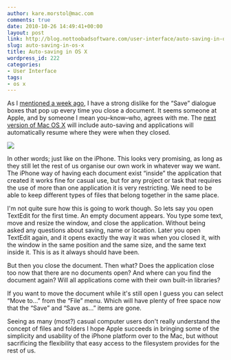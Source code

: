 ```yaml
---
author: kare.morstol@mac.com
comments: true
date: 2010-10-26 14:49:41+00:00
layout: post
link: http://blog.nottoobadsoftware.com/user-interface/auto-saving-in-os-x/
slug: auto-saving-in-os-x
title: Auto-saving in OS X
wordpress_id: 222
categories:
- User Interface
tags:
- os x
---
```


As I [mentioned a week ago](http://blog.nottoobadsoftware.com/2010/10/dumbest-question-ever/), I have a strong dislike for the “Save” dialogue boxes that pop up every time you close a document. It seems someone at Apple, and by someone I mean you–know–who, agrees with me. The [next version of Mac OS X](http://www.apple.com/macosx/lion/) will include auto-saving and applications will automatically resume where they were when they closed.

[![](http://50.87.248.205/~nottooba/blog/wp-content/uploads/2010/10/030726-resume.jpg)](http://blog.nottoobadsoftware.com/2010/10/auto-saving-in-os-x/030726-resume/)

In other words; just like on the iPhone. This looks very promising, as long as they still let the rest of us organise our own work in whatever way we want. The iPhone way of having each document exist “inside” the application that created it works fine for casual use, but for any project or task that requires the use of more than one application it is very restricting. We need to be able to keep different types of files that belong together in the same place.

I'm not quite sure how this is going to work though. So lets say you open TextEdit for the first time. An empty document appears. You type some text, move and resize the window, and close the application. Without being asked any questions about saving, name or location. Later you open TextEdit again, and it opens exactly the way it was when you closed it, with the window in the same position and the same size, and the same text inside it. This is as it always should have been.

But then you close the document. Then what? Does the application close too now that there are no documents open? And where can you find the document again? Will all applications come with their own built-in libraries?

If you want to move the document while it's still open I guess you can select “Move to…” from the “File” menu. Which will have plenty of free space now that the “Save” and “Save as…” items are gone.

Seeing as many (most?) casual computer users don't really understand the concept of files and folders I hope Apple succeeds in bringing some of the simplicity and usability of the iPhone platform over to the Mac, but without sacrificing the flexibility that easy access to the filesystem provides for the rest of us.
